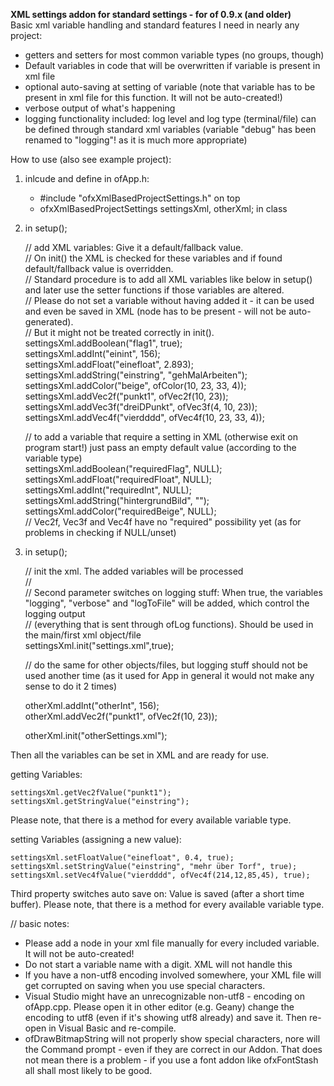 **XML settings addon for standard settings - for of 0.9.x (and older)**  
Basic xml variable handling and standard features I need in nearly any project:
- getters and setters for most common variable types (no groups, though)
- Default variables in code that will be overwritten if variable is present in xml file
- optional auto-saving at setting of variable (note that variable has to be present in xml file for this function. It will not be auto-created!)
- verbose output of what's happening
- logging functionality included: log level and log type (terminal/file) can be defined through standard xml variables (variable "debug" has been renamed to "logging"! as it is much more appropriate)



How to use (also see example project):
1) inlcude and define in ofApp.h:

    - #include "ofxXmlBasedProjectSettings.h" 	on top  
    - ofxXmlBasedProjectSettings settingsXml, otherXml; 	in class  


2) in setup();

    // add XML variables: Give it a default/fallback value.  
    // On init() the XML is checked for these variables and if found default/fallback value is overridden.  
    // Standard procedure is to add all XML variables like below in setup() and later use the setter functions if those variables are altered.  
    // Please do not set a variable without having added it - it can be used and even be saved in XML (node has to be present - will not be auto-generated).  
    // But it might not be treated correctly in init().  
    settingsXml.addBoolean("flag1", true);  
    settingsXml.addInt("einint", 156);  
    settingsXml.addFloat("einefloat", 2.893);  
    settingsXml.addString("einstring", "gehMalArbeiten");  
    settingsXml.addColor("beige", ofColor(10, 23, 33, 4));  
    settingsXml.addVec2f("punkt1", ofVec2f(10, 23));  
    settingsXml.addVec3f("dreiDPunkt", ofVec3f(4, 10, 23));  
    settingsXml.addVec4f("vierdddd", ofVec4f(10, 23, 33, 4));  
  
	// to add a variable that require a setting in XML (otherwise exit on program start!) just pass an empty default value (according to the variable type)  
	settingsXml.addBoolean("requiredFlag", NULL);  
	settingsXml.addFloat("requiredFloat", NULL);  
	settingsXml.addInt("requiredInt", NULL);  
	settingsXml.addString("hintergrundBild", "");  
	settingsXml.addColor("requiredBeige", NULL);  
	// Vec2f, Vec3f and Vec4f have no "required" possibility yet (as for problems in checking if NULL/unset)  

3) in setup();

    // init the xml. The added variables will be processed  
    //  
    // Second parameter switches on logging stuff: When true, the variables "logging", "verbose" and "logToFile" will be added, which control the logging output  
    // (everything that is sent through ofLog functions). Should be used in the main/first xml object/file  
    settingsXml.init("settings.xml",true);  


    // do the same for other objects/files, but logging stuff should not be used another time (as it used for App in general it would not make any sense to do it 2 times)  

	otherXml.addInt("otherInt", 156);  
	otherXml.addVec2f("punkt1", ofVec2f(10, 23));  

	otherXml.init("otherSettings.xml");  


Then all the variables can be set in XML and are ready for use.


getting Variables:

    settingsXml.getVec2fValue("punkt1");  
    settingsXml.getStringValue("einstring");  

Please note, that there is a method for every available variable type.



setting Variables (assigning a new value):

    settingsXml.setFloatValue("einefloat", 0.4, true);  
    settingsXml.setStringValue("einstring", "mehr über Torf", true);  
    settingsXml.setVec4fValue("vierdddd", ofVec4f(214,12,85,45), true);  

Third property switches auto save on: Value is saved (after a short time buffer).
Please note, that there is a method for every available variable type.


// basic notes:
- Please add a node in your xml file manually for every included variable. It will not be auto-created!
- Do not start a variable name with a digit. XML will not handle this
- If you have a non-utf8 encoding involved somewhere, your XML file will get corrupted on saving when you use special characters.
- Visual Studio might have an unrecognizable non-utf8 - encoding on ofApp.cpp. Please open it in other editor (e.g. Geany) change the encoding to utf8 (even if it's showing utf8 already) and save it. Then re-open in Visual Basic and re-compile.
- ofDrawBitmapString will not properly show special characters, nore will the Command prompt - even if they are correct in our Addon.  That does not mean there is a problem - if you use a font addon like ofxFontStash all shall most likely to be good.
